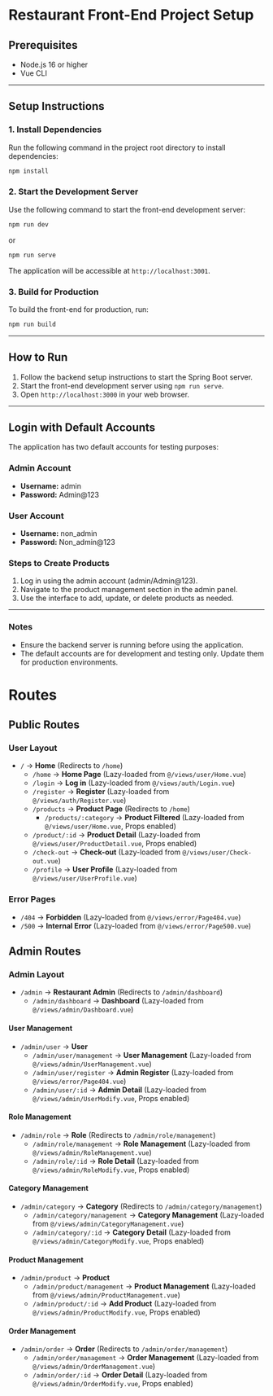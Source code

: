 
# Restaurant Front-End Project Setup

## Prerequisites
- Node.js 16 or higher
- Vue CLI

---

## Setup Instructions

### 1. Install Dependencies
Run the following command in the project root directory to install dependencies:
```bash
npm install
```

### 2. Start the Development Server
Use the following command to start the front-end development server:
```bash
npm run dev
```
or
```bash
npm run serve
```
The application will be accessible at `http://localhost:3001`.

### 3. Build for Production
To build the front-end for production, run:
```bash
npm run build
```

---

## How to Run
1. Follow the backend setup instructions to start the Spring Boot server.
2. Start the front-end development server using `npm run serve`.
3. Open `http://localhost:3000` in your web browser.

---

## Login with Default Accounts
The application has two default accounts for testing purposes:

### Admin Account
- **Username:** admin  
- **Password:** Admin@123  

### User Account
- **Username:** non_admin  
- **Password:** Non_admin@123  

### Steps to Create Products
1. Log in using the admin account (admin/Admin@123).
2. Navigate to the product management section in the admin panel.
3. Use the interface to add, update, or delete products as needed.

---

### Notes
- Ensure the backend server is running before using the application.
- The default accounts are for development and testing only. Update them for production environments.

# Routes

## Public Routes

### User Layout
- `/` → **Home** (Redirects to `/home`)
  - `/home` → **Home Page** (Lazy-loaded from `@/views/user/Home.vue`)
  - `/login` → **Log in** (Lazy-loaded from `@/views/auth/Login.vue`)
  - `/register` → **Register** (Lazy-loaded from `@/views/auth/Register.vue`)
  - `/products` → **Product Page** (Redirects to `/home`)
    - `/products/:category` → **Product Filtered** (Lazy-loaded from `@/views/user/Home.vue`, Props enabled)
  - `/product/:id` → **Product Detail** (Lazy-loaded from `@/views/user/ProductDetail.vue`, Props enabled)
  - `/check-out` → **Check-out** (Lazy-loaded from `@/views/user/Check-out.vue`)
  - `/profile` → **User Profile** (Lazy-loaded from `@/views/user/UserProfile.vue`)

### Error Pages
- `/404` → **Forbidden** (Lazy-loaded from `@/views/error/Page404.vue`)
- `/500` → **Internal Error** (Lazy-loaded from `@/views/error/Page500.vue`)

## Admin Routes

### Admin Layout
- `/admin` → **Restaurant Admin** (Redirects to `/admin/dashboard`)
  - `/admin/dashboard` → **Dashboard** (Lazy-loaded from `@/views/admin/Dashboard.vue`)

#### User Management
- `/admin/user` → **User**
  - `/admin/user/management` → **User Management** (Lazy-loaded from `@/views/admin/UserManagement.vue`)
  - `/admin/user/register` → **Admin Register** (Lazy-loaded from `@/views/error/Page404.vue`)
  - `/admin/user/:id` → **Admin Detail** (Lazy-loaded from `@/views/admin/UserModify.vue`, Props enabled)

#### Role Management
- `/admin/role` → **Role** (Redirects to `/admin/role/management`)
  - `/admin/role/management` → **Role Management** (Lazy-loaded from `@/views/admin/RoleManagement.vue`)
  - `/admin/role/:id` → **Role Detail** (Lazy-loaded from `@/views/admin/RoleModify.vue`, Props enabled)

#### Category Management
- `/admin/category` → **Category** (Redirects to `/admin/category/management`)
  - `/admin/category/management` → **Category Management** (Lazy-loaded from `@/views/admin/CategoryManagement.vue`)
  - `/admin/category/:id` → **Category Detail** (Lazy-loaded from `@/views/admin/CategoryModify.vue`, Props enabled)

#### Product Management
- `/admin/product` → **Product**
  - `/admin/product/management` → **Product Management** (Lazy-loaded from `@/views/admin/ProductManagement.vue`)
  - `/admin/product/:id` → **Add Product** (Lazy-loaded from `@/views/admin/ProductModify.vue`, Props enabled)

#### Order Management
- `/admin/order` → **Order** (Redirects to `/admin/order/management`)
  - `/admin/order/management` → **Order Management** (Lazy-loaded from `@/views/admin/OrderManagement.vue`)
  - `/admin/order/:id` → **Order Detail** (Lazy-loaded from `@/views/admin/OrderModify.vue`, Props enabled)
